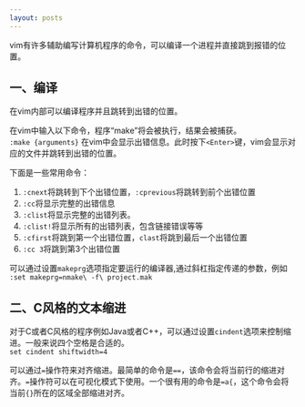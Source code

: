 ```yaml
---
layout: posts
---
```

vim有许多辅助编写计算机程序的命令，可以编译一个进程并直接跳到报错的位置。  

## 一、编译  
在vim内部可以编译程序并且跳转到出错的位置。  

在vim中输入以下命令，程序“make”将会被执行，结果会被捕获。  
`:make {arguments}`
在vim中会显示出错信息。此时按下`<Enter>`键，vim会显示对应的文件并跳转到出错的位置。  

下面是一些常用命令：
1. `:cnext`将跳转到下个出错位置，`:cprevious`将跳转到前个出错位置  
2. `:cc`将显示完整的出错信息  
3. `:clist`将显示完整的出错列表。
4. `:clist!`将显示所有的出错列表，包含链接错误等等  
5. `:cfirst`将跳到第一个出错位置，`clast`将跳到最后一个出错位置  
6. `:cc 3`将跳到第3个出错位置  

可以通过设置`makeprg`选项指定要运行的编译器,通过斜杠指定传递的参数，例如  
`:set makeprg=nmake\ -f\ project.mak`  

## 二、C风格的文本缩进
对于C或者C风格的程序例如Java或者C++，可以通过设置`cindent`选项来控制缩进。一般来说四个空格是合适的。  
`set cindent shiftwidth=4`  

可以通过`=`操作符来对齐缩进。最简单的命令是`==`，该命令会将当前行的缩进对齐。`=`操作符可以在可视化模式下使用。一个很有用的命令是`=a{`，这个命令会将当前`{}`所在的区域全部缩进对齐。  
